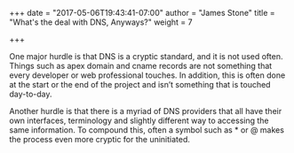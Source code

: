 +++
date = "2017-05-06T19:43:41-07:00"
author = "James Stone"
title = "What's the deal with DNS, Anyways?"
weight = 7

+++

One major hurdle is that DNS is a cryptic standard, and it is not used often. Things such as apex domain and cname records are not something that every developer or web professional touches. In addition, this is often done at the start or the end of the project and isn’t something that is touched day-to-day.

Another hurdle is that there is a myriad of DNS providers that all have their own interfaces, terminology and slightly different way to accessing the same information. To compound this, often a symbol such as * or @ makes the process even more cryptic for the uninitiated. 
